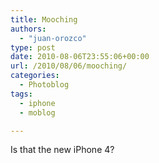 ```yaml
---
title: Mooching
authors: 
  - "juan-orozco"
type: post
date: 2010-08-06T23:55:06+00:00
url: /2010/08/06/mooching/
categories:
  - Photoblog
tags:
  - iphone
  - moblog

---
```

Is that the new iPhone 4?

[<img src="http://juanthedesigner.files.wordpress.com/2010/08/p_1600_1200_47b985c1-20e8-4590-aaed-5af12289544a.jpeg?w=580" alt="" class="alignnone size-full" data-recalc-dims="1" />][1]

 [1]: http://juanthedesigner.files.wordpress.com/2010/08/p_1600_1200_47b985c1-20e8-4590-aaed-5af12289544a.jpeg?w=580